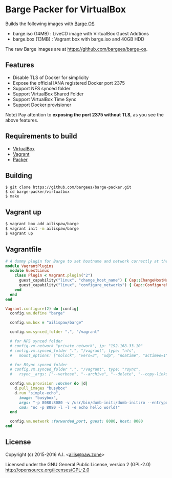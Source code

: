 # Barge Packer for VirtualBox

Builds the following images with [Barge OS](https://github.com/bargees/barge-os)

- barge.iso (14MB) : LiveCD image with VirtualBox Guest Addtions
- barge.box (13MB) : Vagrant box with barge.iso and 40GB HDD

The raw Barge images are at https://github.com/bargees/barge-os.

## Features

- Disable TLS of Docker for simplicity
- Expose the official IANA registered Docker port 2375
- Support NFS synced folder
- Support VirtualBox Shared Folder
- Support VirtualBox Time Sync
- Support Docker provisioner

Note) Pay attention to **exposing the port 2375 without TLS**, as you see the above features.

## Requirements to build

- [VirtualBox](https://www.virtualbox.org/)
- [Vagrant](https://www.vagrantup.com/)
- [Packer](https://packer.io/)

## Building

```
$ git clone https://github.com/bargees/barge-packer.git
$ cd barge-packer/virtualbox
$ make
```

## Vagrant up

```bash
$ vagrant box add ailispaw/barge
$ vagrant init -m ailispaw/barge
$ vagrant up
```

## Vagrantfile

```ruby
# A dummy plugin for Barge to set hostname and network correctly at the very first `vagrant up`
module VagrantPlugins
  module GuestLinux
    class Plugin < Vagrant.plugin("2")
      guest_capability("linux", "change_host_name") { Cap::ChangeHostName }
      guest_capability("linux", "configure_networks") { Cap::ConfigureNetworks }
    end
  end
end

Vagrant.configure(2) do |config|
  config.vm.define "barge"

  config.vm.box = "ailispaw/barge"

  config.vm.synced_folder ".", "/vagrant"

  # for NFS synced folder
  # config.vm.network "private_network", ip: "192.168.33.10"
  # config.vm.synced_folder ".", "/vagrant", type: "nfs",
  #   mount_options: ["nolock", "vers=3", "udp", "noatime", "actimeo=1"]

  # for RSync synced folder
  # config.vm.synced_folder ".", "/vagrant", type: "rsync",
  #   rsync__args: ["--verbose", "--archive", "--delete", "--copy-links"]

  config.vm.provision :docker do |d|
    d.pull_images "busybox"
    d.run "simple-echo",
      image: "busybox",
      args: "-p 8080:8080 -v /usr/bin/dumb-init:/dumb-init:ro --entrypoint=/dumb-init",
      cmd: "nc -p 8080 -l -l -e echo hello world!"
  end

  config.vm.network :forwarded_port, guest: 8080, host: 8080
end
```

## License

Copyright (c) 2015-2016 A.I. &lt;ailis@paw.zone&gt;

Licensed under the GNU General Public License, version 2 (GPL-2.0)  
http://opensource.org/licenses/GPL-2.0
